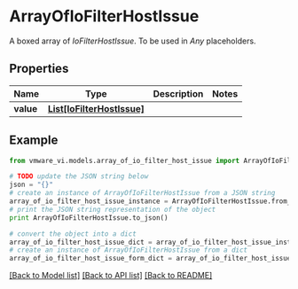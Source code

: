# ArrayOfIoFilterHostIssue

A boxed array of *IoFilterHostIssue*. To be used in *Any* placeholders. 

## Properties
Name | Type | Description | Notes
------------ | ------------- | ------------- | -------------
**value** | [**List[IoFilterHostIssue]**](IoFilterHostIssue.md) |  | 

## Example

```python
from vmware_vi.models.array_of_io_filter_host_issue import ArrayOfIoFilterHostIssue

# TODO update the JSON string below
json = "{}"
# create an instance of ArrayOfIoFilterHostIssue from a JSON string
array_of_io_filter_host_issue_instance = ArrayOfIoFilterHostIssue.from_json(json)
# print the JSON string representation of the object
print ArrayOfIoFilterHostIssue.to_json()

# convert the object into a dict
array_of_io_filter_host_issue_dict = array_of_io_filter_host_issue_instance.to_dict()
# create an instance of ArrayOfIoFilterHostIssue from a dict
array_of_io_filter_host_issue_form_dict = array_of_io_filter_host_issue.from_dict(array_of_io_filter_host_issue_dict)
```
[[Back to Model list]](../README.md#documentation-for-models) [[Back to API list]](../README.md#documentation-for-api-endpoints) [[Back to README]](../README.md)


